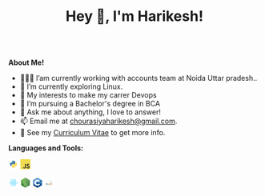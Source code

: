 
<div align="center">
<h1 title="hehehe"> Hey 👋, I'm Harikesh!</h1>
</div>



<br />
<br />

**About Me!**

- 👨🏽‍💻 I’am currently working with accounts team at Noida Uttar pradesh..
- 🌱 I’m currently exploring Linux. 
- 🤔 My interests to make my carrer Devops
- 💼 I’m pursuing a Bachelor's degree in BCA
- 💬 Ask me about anything, I love to answer!
- 📫 Email me at [chourasiyaharikesh@gmail.com](mailto:zamran.butt.1@gmail.com).
- 📝 See my [Curriculum Vitae](https://drive.google.com/drive/u/0/folders/17yakpB2Ej-hd-NaeVTcqW1dzeeWZpxbY) to get more info.


**Languages and Tools:**  


<code><img height="20" src="https://raw.githubusercontent.com/github/explore/80688e429a7d4ef2fca1e82350fe8e3517d3494d/topics/python/python.png"></code>
<code><img height="20" src="https://raw.githubusercontent.com/github/explore/80688e429a7d4ef2fca1e82350fe8e3517d3494d/topics/javascript/javascript.png"></code>

<code><img height="20" src="https://raw.githubusercontent.com/github/explore/80688e429a7d4ef2fca1e82350fe8e3517d3494d/topics/react/react.png"></code>
<code><img height="20" src="https://raw.githubusercontent.com/github/explore/80688e429a7d4ef2fca1e82350fe8e3517d3494d/topics/nodejs/nodejs.png"></code>
<code><img height="20" src="https://raw.githubusercontent.com/github/explore/80688e429a7d4ef2fca1e82350fe8e3517d3494d/topics/cpp/cpp.png"></code>
<code><img height="20" src="https://raw.githubusercontent.com/github/explore/80688e429a7d4ef2fca1e82350fe8e3517d3494d/topics/mysql/mysql.png"></code>
